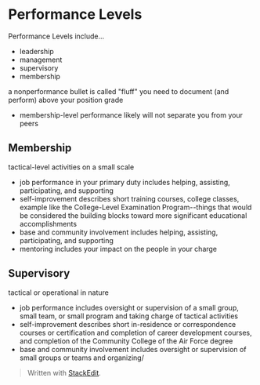 # Performance Levels

Performance Levels include...
- leadership
- management
- supervisory
- membership

a nonperformance bullet is called "fluff"
you need to document (and perform) above your position grade
- membership-level performance likely will not separate you from your peers

## Membership

tactical-level activities on a small scale
- job performance in your primary duty includes helping, assisting, participating, and supporting
- self-improvement describes short training courses, college classes, example like the College-Level Examination Program--things that would be considered the building blocks toward more significant educational accomplishments
- base and community involvement includes helping, assisting, participating, and supporting
- mentoring includes your impact on the people in your charge

## Supervisory

tactical or operational in nature
- job performance includes oversight or supervision of a small group, small team, or small program and taking charge of tactical activities
- self-improvement describes short in-residence or correspondence courses or certification and completion of career development courses, and completion of the Community College of the Air Force degree
- base and community involvement includes oversight or supervision of small groups or teams and organizing/

> Written with [StackEdit](https://stackedit.io/).
<!--stackedit_data:
eyJoaXN0b3J5IjpbLTYwMTA1NDUwLDEwMDY3MjM3MzMsMTkxMT
M4Mjk2MF19
-->